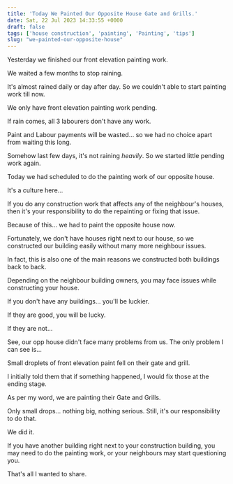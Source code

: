 ```yaml
---
title: 'Today We Painted Our Opposite House Gate and Grills.'
date: Sat, 22 Jul 2023 14:33:55 +0000
draft: false
tags: ['house construction', 'painting', 'Painting', 'tips']
slug: "we-painted-our-opposite-house"
---
```


Yesterday we finished our front elevation painting work.

We waited a few months to stop raining.

It's almost rained daily or day after day. So we couldn't able to start painting work till now.

We only have front elevation painting work pending.

If rain comes, all 3 labourers don't have any work.

Paint and Labour payments will be wasted… so we had no choice apart from waiting this long.

Somehow last few days, it's not raining _heavily_. So we started little pending work again.

Today we had scheduled to do the painting work of our opposite house.

It's a culture here…

If you do any construction work that affects any of the neighbour's houses, then it's your responsibility to do the repainting or fixing that issue.

Because of this… we had to paint the opposite house now.

Fortunately, we don't have houses right next to our house, so we constructed our building easily without many more neighbour issues.

In fact, this is also one of the main reasons we constructed both buildings back to back.

Depending on the neighbour building owners, you may face issues while constructing your house.

If you don't have any buildings... you'll be luckier.

If they are good, you will be lucky.

If they are not... 

See, our opp house didn't face many problems from us. The only problem I can see is…

Small droplets of front elevation paint fell on their gate and grill.

I initially told them that if something happened, I would fix those at the ending stage.

As per my word, we are painting their Gate and Grills.

Only small drops… nothing big, nothing serious. Still, it's our responsibility to do that.

We did it.

If you have another building right next to your construction building, you may need to do the painting work, or your neighbours may start questioning you.

That's all I wanted to share.
